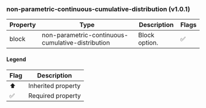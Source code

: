 ### non-parametric-continuous-cumulative-distribution (v1.0.1)

| Property | Type | Description | Flags |
|---|---|---|---|
| block | non-parametric-continuous-cumulative-distribution | Block option. | ✅ |


#### Legend

| Flag | Description |
| --- | --- |
| ⬆️ | Inherited property |
| ✅ | Required property |

